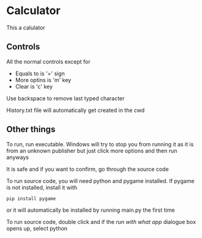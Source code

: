 # Calculator 

This a calulator 

## Controls

All the normal controls except for 

* Equals to is '=' sign
* More optins is 'm' key
* Clear is 'c' key

Use backspace to remove last typed character

History.txt file will automatically get created in the cwd

## Other things

To run, run executable. Windows will try to stop you from running it as it is from an unknown publisher but just click more options and then run anyways

It is safe and if you want to confirm, go through the source code

To run source code, you will need python and pygame installed. If pygame is not installed, install it with

```
pip install pygame
```

or it will automatically be installed by running main.py the first time

To run source code, double click and if the *run with what app* dialogue box opens up, select python
